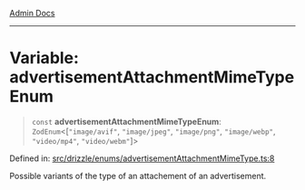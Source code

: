 [Admin Docs](/)

***

# Variable: advertisementAttachmentMimeTypeEnum

> `const` **advertisementAttachmentMimeTypeEnum**: `ZodEnum`\<\[`"image/avif"`, `"image/jpeg"`, `"image/png"`, `"image/webp"`, `"video/mp4"`, `"video/webm"`\]\>

Defined in: [src/drizzle/enums/advertisementAttachmentMimeType.ts:8](https://github.com/gautam-divyanshu/talawa-api/blob/de42235531e11387f0ad0479547630845dbc8b37/src/drizzle/enums/advertisementAttachmentMimeType.ts#L8)

Possible variants of the type of an attachement of an advertisement.
